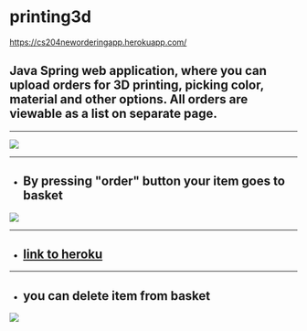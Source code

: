 # printing3d
https://cs204neworderingapp.herokuapp.com/
## Java Spring web application, where you can upload orders for 3D printing, picking color, material and other options. All orders are viewable as a list on separate page.
****
![](https://imgur.com/uPnfudk.jpg)
****
* ## By pressing "order" button your item goes to basket
![](https://imgur.com/8o4qStl.jpg)
****
* ## [link to heroku](https://cs204neworderingapp.herokuapp.com/)
****
* ## you can delete item from basket
![](https://imgur.com/Nlm5cAv.jpg)
